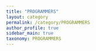 ```yaml
---
title: "PROGRAMMERS"
layout: category
permalink: /category/PROGRAMMERS
author_profile: true
sidebar_main: true
taxonomy: PROGRAMMERS
---
```

